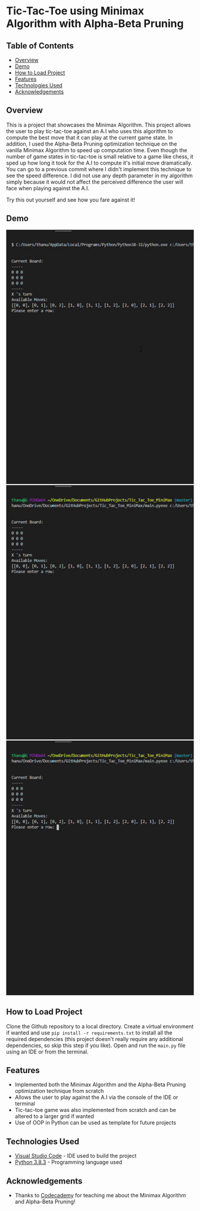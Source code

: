 # Tic-Tac-Toe using Minimax Algorithm with Alpha-Beta Pruning

## Table of Contents

- [Overview](#Overview)
- [Demo](#Demo)
- [How to Load Project](#how-to-load-project)
- [Features](#Features)
- [Technologies Used](#technologies-used)
- [Acknowledgements](#acknowledgements)

## Overview

This is a project that showcases the Minimax Algorithm. This project allows the user to play tic-tac-toe against an A.I who uses this algorithm to compute the best move that it can play at the current game state. In addition, I used the Alpha-Beta Pruning optimization technique on the vanilla Minimax Algorithm to speed up computation time. Even though the number of game states in tic-tac-toe is small relative to a game like chess, it sped up how long it took for the A.I to compute it's initial move dramatically. You can go to a previous commit where I didn't implement this technique to see the speed difference. I did not use any depth parameter in my algorithm simply because it would not affect the perceived difference the user will face when playing against the A.I. 

Try this out yourself and see how you fare against it!

## Demo

<img src="gifs/1.gif?raw=true"/> <img src="gifs/2.gif?raw=true"/> <img src="gifs/3.gif?raw=true"/>

## How to Load Project

Clone the Github repository to a local directory. Create a virtual environment if wanted and use `pip install -r requirements.txt` to install all the required dependencies (this project doesn't really require any additional dependencies, so skip this step if you like). Open and run the `main.py` file using an IDE or from the terminal.

## Features

- Implemented both the Minimax Algorithm and the Alpha-Beta Pruning optimization technique from scratch
- Allows the user to play against the A.I via the console of the IDE or terminal 
- Tic-tac-toe game was also implemented from scratch and can be altered to a larger grid if wanted
- Use of OOP in Python can be used as template for future projects

## Technologies Used

- [Visual Studio Code](https://code.visualstudio.com/) - IDE used to build the project
- [Python 3.8.3](https://www.python.org/downloads/) - Programming language used

## Acknowledgements

- Thanks to [Codecademy](https://www.codecademy.com/catalog/all) for teaching me about the Minimax Algorithm and Alpha-Beta Pruning!
